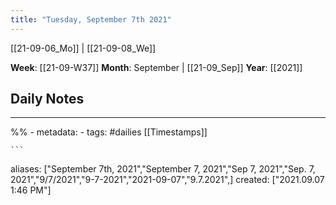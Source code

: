 ```yaml
---
title: "Tuesday, September 7th 2021"
---
```

[[21-09-06_Mo]] | [[21-09-08_We]] 

**Week**: [[21-09-W37]]
**Month**: September | [[21-09_Sep]]
**Year**: [[2021]]

## Daily Notes

----
%% - metadata:
	- tags: #dailies [[Timestamps]] 


	```
aliases: ["September 7th, 2021","September 7, 2021","Sep 7, 2021","Sep. 7, 2021","9/7/2021","9-7-2021","2021-09-07","9.7.2021",]
created: ["2021.09.07 1:46 PM"]
```